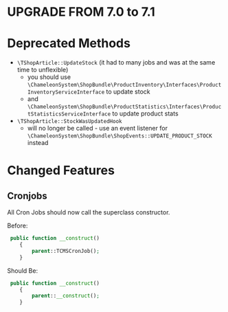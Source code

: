 UPGRADE FROM 7.0 to 7.1
=======================
# Deprecated Methods

* `\TShopArticle::UpdateStock` (it had to many jobs and was at the same time to unflexible)
  * you should use `\ChameleonSystem\ShopBundle\ProductInventory\Interfaces\ProductInventoryServiceInterface` to update stock
  * and `\ChameleonSystem\ShopBundle\ProductStatistics\Interfaces\ProductStatisticsServiceInterface` to update product stats 
* `\TShopArticle::StockWasUpdatedHook`
  * will no longer be called - use an event listener for `\ChameleonSystem\ShopBundle\ShopEvents::UPDATE_PRODUCT_STOCK` instead



# Changed Features
## Cronjobs
All Cron Jobs should now call the superclass constructor.

Before:
```php
 public function __construct()
    {
        parent::TCMSCronJob();
    }
```
Should Be:
```php
 public function __construct()
    {
        parent::__construct();
    }
```
